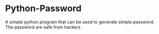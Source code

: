 # Python-Password
A simple python program that can be used to generate simple password.
The password are safe from hackers
